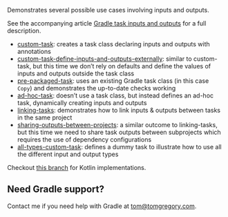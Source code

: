 Demonstrates several possible use cases involving inputs and outputs.

See the accompanying article [Gradle task inputs and outputs](https://tomgregory.com/gradle-task-inputs-and-outputs)
for a full description.

* [custom-task](/task-inputs-and-outputs/custom-task): creates a task class declaring inputs and outputs with annotations
* [custom-task-define-inputs-and-outputs-externally](/task-inputs-and-outputs/custom-task-define-inputs-and-outputs-externally): similar to custom-task, but this time we don’t rely on defaults and define the values of inputs and outputs outside the task class
* [pre-packaged-task](/task-inputs-and-outputs/pre-packaged-task): uses an existing Gradle task class (in this case `Copy`) and demonstrates the up-to-date checks working
* [ad-hoc-task](/task-inputs-and-outputs/ad-hoc-task): doesn’t use a task class, but instead defines an ad-hoc task, dynamically creating inputs and outputs
* [linking-tasks](/task-inputs-and-outputs/linking-tasks): demonstrates how to link inputs & outputs between tasks in the same project
* [sharing-outputs-between-projects](/task-inputs-and-outputs/sharing-outputs-between-projects): a similar outcome to linking-tasks, but this time we need to share task outputs between subprojects which requires the use of dependency configurations
* [all-types-custom-task](/task-inputs-and-outputs/all-types-custom-task): defines a dummy task to illustrate how to use all the different input and output types

Checkout [this branch](https://github.com/tkgregory/gradle-tutorials/tree/kotlin) for Kotlin implementations.

## Need Gradle support?
Contact me if you need help with Gradle at [tom@tomgregory.com](mailto:tom@tomgregory.com).

